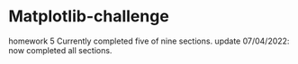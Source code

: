 # Matplotlib-challenge
homework 5
Currently completed five of nine sections.
update 07/04/2022: now completed all sections.
